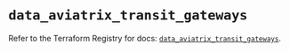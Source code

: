 # `data_aviatrix_transit_gateways`

Refer to the Terraform Registry for docs: [`data_aviatrix_transit_gateways`](https://registry.terraform.io/providers/aviatrixsystems/aviatrix/8.1.10/docs/data-sources/transit_gateways).
